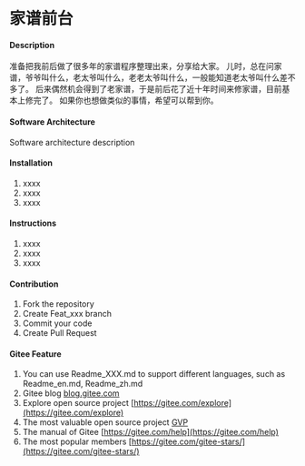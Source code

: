 # 家谱前台

#### Description
准备把我前后做了很多年的家谱程序整理出来，分享给大家。
儿时，总在问家谱，爷爷叫什么，老太爷叫什么，老老太爷叫什么，一般能知道老太爷叫什么差不多了。
后来偶然机会得到了老家谱，于是前后花了近十年时间来修家谱，目前基本上修完了。
如果你也想做类似的事情，希望可以帮到你。

#### Software Architecture
Software architecture description

#### Installation

1.  xxxx
2.  xxxx
3.  xxxx

#### Instructions

1.  xxxx
2.  xxxx
3.  xxxx

#### Contribution

1.  Fork the repository
2.  Create Feat_xxx branch
3.  Commit your code
4.  Create Pull Request


#### Gitee Feature

1.  You can use Readme\_XXX.md to support different languages, such as Readme\_en.md, Readme\_zh.md
2.  Gitee blog [blog.gitee.com](https://blog.gitee.com)
3.  Explore open source project [https://gitee.com/explore](https://gitee.com/explore)
4.  The most valuable open source project [GVP](https://gitee.com/gvp)
5.  The manual of Gitee [https://gitee.com/help](https://gitee.com/help)
6.  The most popular members  [https://gitee.com/gitee-stars/](https://gitee.com/gitee-stars/)
